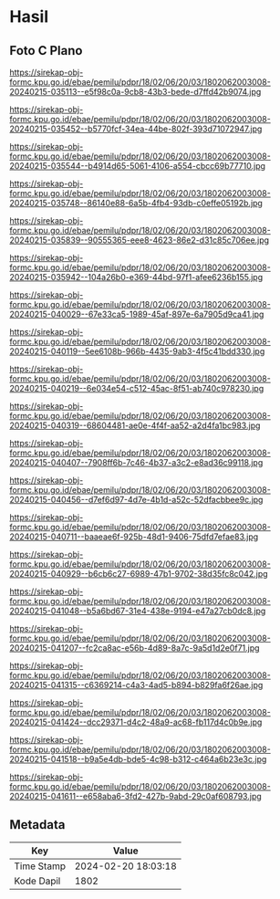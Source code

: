 # Hasil

## Foto C Plano

https://sirekap-obj-formc.kpu.go.id/ebae/pemilu/pdpr/18/02/06/20/03/1802062003008-20240215-035113--e5f98c0a-9cb8-43b3-bede-d7ffd42b9074.jpg

https://sirekap-obj-formc.kpu.go.id/ebae/pemilu/pdpr/18/02/06/20/03/1802062003008-20240215-035452--b5770fcf-34ea-44be-802f-393d71072947.jpg

https://sirekap-obj-formc.kpu.go.id/ebae/pemilu/pdpr/18/02/06/20/03/1802062003008-20240215-035544--b4914d65-5061-4106-a554-cbcc69b77710.jpg

https://sirekap-obj-formc.kpu.go.id/ebae/pemilu/pdpr/18/02/06/20/03/1802062003008-20240215-035748--86140e88-6a5b-4fb4-93db-c0effe05192b.jpg

https://sirekap-obj-formc.kpu.go.id/ebae/pemilu/pdpr/18/02/06/20/03/1802062003008-20240215-035839--90555365-eee8-4623-86e2-d31c85c706ee.jpg

https://sirekap-obj-formc.kpu.go.id/ebae/pemilu/pdpr/18/02/06/20/03/1802062003008-20240215-035942--104a26b0-e369-44bd-97f1-afee6236b155.jpg

https://sirekap-obj-formc.kpu.go.id/ebae/pemilu/pdpr/18/02/06/20/03/1802062003008-20240215-040029--67e33ca5-1989-45af-897e-6a7905d9ca41.jpg

https://sirekap-obj-formc.kpu.go.id/ebae/pemilu/pdpr/18/02/06/20/03/1802062003008-20240215-040119--5ee6108b-966b-4435-9ab3-4f5c41bdd330.jpg

https://sirekap-obj-formc.kpu.go.id/ebae/pemilu/pdpr/18/02/06/20/03/1802062003008-20240215-040219--6e034e54-c512-45ac-8f51-ab740c978230.jpg

https://sirekap-obj-formc.kpu.go.id/ebae/pemilu/pdpr/18/02/06/20/03/1802062003008-20240215-040319--68604481-ae0e-4f4f-aa52-a2d4fa1bc983.jpg

https://sirekap-obj-formc.kpu.go.id/ebae/pemilu/pdpr/18/02/06/20/03/1802062003008-20240215-040407--7908ff6b-7c46-4b37-a3c2-e8ad36c99118.jpg

https://sirekap-obj-formc.kpu.go.id/ebae/pemilu/pdpr/18/02/06/20/03/1802062003008-20240215-040456--d7ef6d97-4d7e-4b1d-a52c-52dfacbbee9c.jpg

https://sirekap-obj-formc.kpu.go.id/ebae/pemilu/pdpr/18/02/06/20/03/1802062003008-20240215-040711--baaeae6f-925b-48d1-9406-75dfd7efae83.jpg

https://sirekap-obj-formc.kpu.go.id/ebae/pemilu/pdpr/18/02/06/20/03/1802062003008-20240215-040929--b6cb6c27-6989-47b1-9702-38d35fc8c042.jpg

https://sirekap-obj-formc.kpu.go.id/ebae/pemilu/pdpr/18/02/06/20/03/1802062003008-20240215-041048--b5a6bd67-31e4-438e-9194-e47a27cb0dc8.jpg

https://sirekap-obj-formc.kpu.go.id/ebae/pemilu/pdpr/18/02/06/20/03/1802062003008-20240215-041207--fc2ca8ac-e56b-4d89-8a7c-9a5d1d2e0f71.jpg

https://sirekap-obj-formc.kpu.go.id/ebae/pemilu/pdpr/18/02/06/20/03/1802062003008-20240215-041315--c6369214-c4a3-4ad5-b894-b829fa6f26ae.jpg

https://sirekap-obj-formc.kpu.go.id/ebae/pemilu/pdpr/18/02/06/20/03/1802062003008-20240215-041424--dcc29371-d4c2-48a9-ac68-fb117d4c0b9e.jpg

https://sirekap-obj-formc.kpu.go.id/ebae/pemilu/pdpr/18/02/06/20/03/1802062003008-20240215-041518--b9a5e4db-bde5-4c98-b312-c464a6b23e3c.jpg

https://sirekap-obj-formc.kpu.go.id/ebae/pemilu/pdpr/18/02/06/20/03/1802062003008-20240215-041611--e658aba6-3fd2-427b-9abd-29c0af608793.jpg


## Metadata

| Key        | Value               |
| ---------- | ------------------- |
| Time Stamp | 2024-02-20 18:03:18 |
| Kode Dapil | 1802                |



